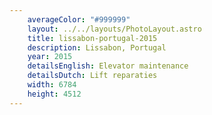 ```yaml
---
    averageColor: "#999999"
    layout: ../../layouts/PhotoLayout.astro
    title: lissabon-portugal-2015
    description: Lissabon, Portugal
    year: 2015
    detailsEnglish: Elevator maintenance
    detailsDutch: Lift reparaties
    width: 6784
    height: 4512
---
```

